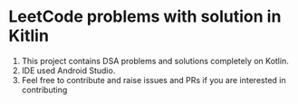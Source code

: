 # LeetCode problems with solution in Kitlin

1. This project contains DSA problems and solutions completely on Kotlin.
2. IDE used Android Studio.
3. Feel free to contribute and raise issues and PRs if you are interested in contributing
